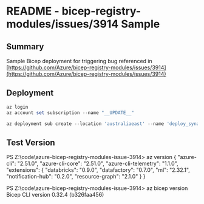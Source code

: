 # README - bicep-registry-modules/issues/3914 Sample

## Summary

Sample Bicep deployment for triggering bug referenced in [https://github.com/Azure/bicep-registry-modules/issues/3914](https://github.com/Azure/bicep-registry-modules/issues/3914)

## Deployment

```Powershell
az login
az account set subscription --name "__UPDATE__"

az deployment sub create --location 'australiaeast' --name 'deploy_synapse' --template-file .\lz.bicep
```

## Test Version

PS Z:\code\azure-bicep-registry-modules-issue-3914> az version
{
  "azure-cli": "2.51.0",
  "azure-cli-core": "2.51.0",
  "azure-cli-telemetry": "1.1.0",
  "extensions": {
    "databricks": "0.9.0",
    "datafactory": "0.7.0",
    "ml": "2.32.1",
    "notification-hub": "0.2.0",
    "resource-graph": "2.1.0"
  }
}

PS Z:\code\azure-bicep-registry-modules-issue-3914> az bicep version
Bicep CLI version 0.32.4 (b326faa456)
